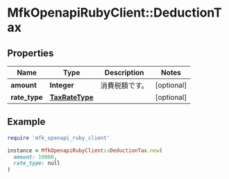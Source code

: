# MfkOpenapiRubyClient::DeductionTax

## Properties

| Name | Type | Description | Notes |
| ---- | ---- | ----------- | ----- |
| **amount** | **Integer** | 消費税額です。 | [optional] |
| **rate_type** | [**TaxRateType**](TaxRateType.md) |  | [optional] |

## Example

```ruby
require 'mfk_openapi_ruby_client'

instance = MfkOpenapiRubyClient::DeductionTax.new(
  amount: 10000,
  rate_type: null
)
```

